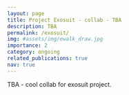 ```yaml
---
layout: page
title: Project Exosuit - collab - TBA
description: TBA
permalink: /exosuit/
img: #assets/img/ewalk_draw.jpg
importance: 2
category: ongoing
related_publications: true
nav: true
---
```


TBA - cool collab for exosuit project.
